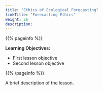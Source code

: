 ```yaml
---
title: "Ethics of Ecological Forecasting"
linkTitle: "Forecasting Ethics"
weight: 26
description:
---
```


{{% pageinfo %}}

**Learning Objectives:**
* First lesson objective
* Second lesson objective

{{% /pageinfo %}}

A brief description of the lesson.
